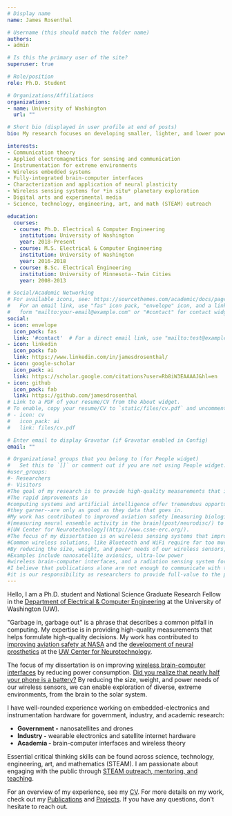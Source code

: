 ```yaml
---
# Display name
name: James Rosenthal

# Username (this should match the folder name)
authors:
- admin

# Is this the primary user of the site?
superuser: true

# Role/position
role: Ph.D. Student

# Organizations/Affiliations
organizations:
- name: University of Washington
  url: ""

# Short bio (displayed in user profile at end of posts)
bio: My research focuses on developing smaller, lighter, and lower power sensing systems for exploring extreme environments.

interests:
- Communication theory
- Applied electromagnetics for sensing and communication
- Instrumentation for extreme environments
- Wireless embedded systems
- Fully-integrated brain-computer interfaces
- Characterization and application of neural plasticity
- Wireless sensing systems for *in situ* planetary exploration
- Digital arts and experimental media
- Science, technology, engineering, art, and math (STEAM) outreach

education:
  courses:
  - course: Ph.D. Electrical & Computer Engineering
    institution: University of Washington
    year: 2018-Present
  - course: M.S. Electrical & Computer Engineering
    institution: University of Washington
    year: 2016-2018
  - course: B.Sc. Electrical Engineering
    institution: University of Minnesota--Twin Cities
    year: 2008-2013

# Social/Academic Networking
# For available icons, see: https://sourcethemes.com/academic/docs/page-builder/#icons
#   For an email link, use "fas" icon pack, "envelope" icon, and a link in the
#   form "mailto:your-email@example.com" or "#contact" for contact widget.
social:
- icon: envelope
  icon_pack: fas
  link: '#contact'  # For a direct email link, use "mailto:test@example.org".
- icon: linkedin
  icon_pack: fab
  link: https://www.linkedin.com/in/jamesdrosenthal/
- icon: google-scholar
  icon_pack: ai
  link: https://scholar.google.com/citations?user=Rb8iW3EAAAAJ&hl=en
- icon: github
  icon_pack: fab
  link: https://github.com/jamesdrosenthal
# Link to a PDF of your resume/CV from the About widget.
# To enable, copy your resume/CV to `static/files/cv.pdf` and uncomment the lines below.
# - icon: cv
#   icon_pack: ai
#   link: files/cv.pdf

# Enter email to display Gravatar (if Gravatar enabled in Config)
email: ""

# Organizational groups that you belong to (for People widget)
#   Set this to `[]` or comment out if you are not using People widget.
#user_groups:
#- Researchers
#- Visitors
#The goal of my research is to provide high-quality measurements that inform high-quality decisions. Rapidly-improving computing systems and artificial intelligence offer tremendous opportunties for understanding large data sets. However, these systems are only as good as they data they are fed. Public trust relies on high-quality results and high-quality data.
#The rapid improvements in 
#computing systems and artificial intelligence offer tremendous opportunities for finding meaning in large, complex data sets. However, the outputs of these systems--and the trust that 
#they garner--are only as good as they data that goes in. 
#My work has contributed to improved aviation safety [measuring biologically harmful radiation from space](post/radx/) to improve aviation safety while working at NASA as well as 
#[measuring neural ensemble activity in the brain](post/neurodisc/) to develop revolutionary treatments at the 
#[UW Center for Neurotechnology](http://www.csne-erc.org/). 
#The focus of my dissertation is on wireless sensing systems that improve our ability to measure and interpret challenging phenomena, like [neural activity](post/neurodisc/). 
#Common wireless solutions, like Bluetooth and WiFi require far too much power ([did you realize that nearly half your phone is a battery?](https://youtu.be/0DtW52b6t30?t=654)). 
#By reducing the size, weight, and power needs of our wireless sensors, we can enable exploration of diverse, extreme environments, from the brain to the solar system.
#Examples include nanosatellite avionics, ultra-low power 
#wireless brain-computer interfaces, and a radiation sensing system for high-altitude balloons. 
#I believe that publications alone are not enough to communicate with the public, especially for tax payer-funded research, therefore
#it is our responsibility as researchers to provide full-value to the public and earn their support through
---
```


Hello, I am a Ph.D. student and National Science Graduate Research Fellow in the [Department of Electrical & Computer Engineering](https://www.ece.uw.edu/) at the University of Washington (UW).

"Garbage in, garbage out" is a phrase that describes a common pitfall in computing. 
My expertise is in providing high-quality measurements that helps formulate high-quality decisions. 
My work has contributed to [improving aviation safety at NASA](post/radx/) and the [development of neural prosthetics](post/neurodisc/) at the 
[UW Center for Neurotechnology](http://www.csne-erc.org/). 

The focus of my dissertation is on improving [wireless brain-computer interfaces](post/neurodisc/) by reducing power consumption. 
[Did you realize that nearly half your phone is a battery?](https://youtu.be/0DtW52b6t30?t=654)
By reducing the size, weight, and power needs of our wireless sensors, we can enable exploration of diverse, extreme environments, from the brain to the solar system.

I have well-rounded experience working on embedded-electronics and instrumentation hardware for government, industry, and academic research:
- **Government -** nanosatellites and drones
- **Industry -** wearable electronics and satellite internet hardware
- **Academia -** brain-computer interfaces and wireless theory

Essential critical thinking skills can be found across science, technology, engineering, art, and mathematics (STEAM). I am passionate about engaging with the public through [STEAM outreach, mentoring, and teaching](/teaching/).

For an overview of my experience, see my [CV](files/cv.pdf). For more details on my work, check out my [Publications](publication) and [Projects](#projects). If you have any questions, don't hesitate to reach out.